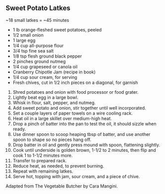 ## Sweet Potato Latkes

~18 small latkes = ~45 minutes

* 1 lb orange-fleshed sweet potatoes, peeled
* 1/2 small onion
* 1 large egg
* 1/4 cup all-purpose flour
* 3/4 tsp fine sea salt
* 1/8 tsp flesh ground black pepper
* 2 pinches ground nutmeg
* 1/4 cup grapeseed or canola oil
* Cranberry Chipotle Jam (recipe in book)
* 1/4 cup sour cream, for serving
* Fresh chives, cut in 1/2 inch pieces on a diagonal, for garnish

1. Shred potatoes and onion with food processor or food grater.
2. Lightly beat egg in a large bowl.
3. Whisk in flour, salt, pepper, and nutmeg.
4. Add sweet potato and onion, stir together until well incorporated.
5. Set a couple layers of paper towels on a wire cooling rack.
6. Heat oil in a large skillet over medium-high heat.
7. Drop a pinch of batter into the pan to test the oil, it should sizzle when ready.
8. Use dinner spoon to scoop heaping tbsp of batter, and use another spoon to shape so no pieces hang off.
9. Drop batter in oil and gently press mound with spoon, flattening slightly.
10. Cook until underside is golden brown, 1-1/2 to 2 minutes, then flip and cook 1 to 1-1/2 minutes more.
11. Transfer to prepared rack.
12. Reduce heat, as needed, to prevent burning.
13. Repeat with remaining latkes.
14. Serve hot, topping with jam, sour cream, and a piece of chive.

Adapted from The Vegetable Butcher by Cara Mangini.
